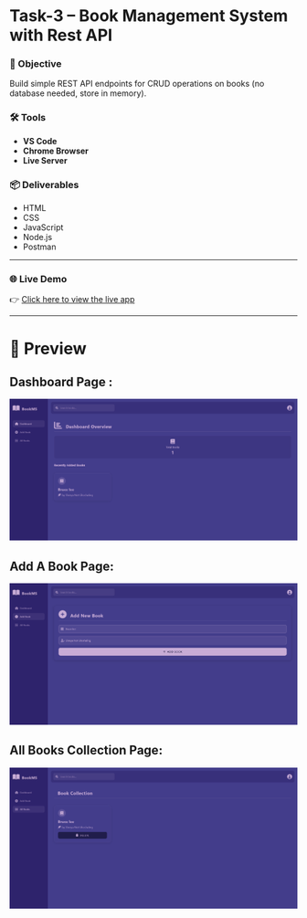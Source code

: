 # Task-3 – Book Management System with Rest API

### 🎯 Objective
Build simple REST API endpoints for CRUD operations on books (no database
needed, store in memory).

### 🛠️ Tools 
- **VS Code**
- **Chrome Browser**
- **Live Server**

### 📦 Deliverables
- HTML
- CSS
- JavaScript
- Node.js
- Postman


---

### 🌐 Live Demo  
👉 [Click here to view the live app](https://bookmstask3.vercel.app)

---

# 📸 Preview

## Dashboard Page :

![Task 2 Preview](https://github.com/k3sk/Task-3/blob/6555061acbd12c2992c07597c83f9f190b3804fa/Task%203%20thubnail-1.png)

## Add A Book Page:

![Task 2 Preview](https://github.com/k3sk/Task-3/blob/6555061acbd12c2992c07597c83f9f190b3804fa/Task%203%20thubnail-2.png)

## All Books Collection Page:

![Task 2 Preview](https://github.com/k3sk/Task-3/blob/6555061acbd12c2992c07597c83f9f190b3804fa/Task%203%20thubnail-3.png)
